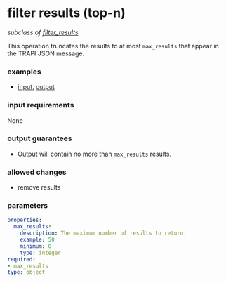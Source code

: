 # filter results (top-n)

_subclass of [filter_results](./filter_results.md)_

This operation truncates the results to at most `max_results` that appear in the TRAPI JSON message.

### examples

- [input](../examples/fill_and_filter/messages/02_results_full.json), [output](../examples/fill_and_filter/messages/03_filtered_results_top_n.json)

### input requirements

None

### output guarantees

- Output will contain no more than `max_results` results.

### allowed changes

- remove results

### parameters

```yaml
properties:
  max_results:
    description: The maximum number of results to return.
    example: 50
    minimum: 0
    type: integer
required:
- max_results
type: object
```
